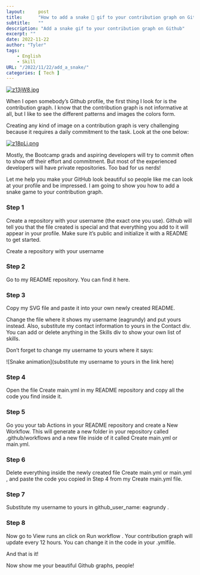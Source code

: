 ```yaml
---
layout:     post
title:      "How to add a snake 🐍 gif to your contribution graph on Github"
subtitle:   ""
description: "Add a snake gif to your contribution graph on Github"
excerpt: ""
date: 2022-11-22
author: "Tyler"
tags:
    - English
    - Skill
URL: "/2022/11/22/add_a_snake/"
categories: [ Tech ]
---
```


[![z13jW8.jpg](https://s1.ax1x.com/2022/11/22/z13jW8.jpg)](https://imgse.com/i/z13jW8)

When I open somebody’s Github profile, the first thing I look for is the contribution graph. I know that the contribution graph is not informative at all, but I like to see the different patterns and images the colors form.

Creating any kind of image on a contribution graph is very challenging because it requires a daily commitment to the task. Look at the one below:

[![z18pLj.png](https://s1.ax1x.com/2022/11/22/z18pLj.png)](https://imgse.com/i/z18pLj)

Mostly, the Bootcamp grads and aspiring developers will try to commit often to show off their effort and commitment. But most of the experienced developers will have private repositories. Too bad for us nerds!

Let me help you make your GitHub look beautiful so people like me can look at your profile and be impressed. I am going to show you how to add a snake game to your contribution graph.


### Step 1
Create a repository with your username (the exact one you use). Github will tell you that the file created is special and that everything you add to it will appear in your profile. Make sure it’s public and initialize it with a README to get started.

Create a repository with your username
### Step 2
Go to my README repository. You can find it here.

### Step 3
Copy my SVG file and paste it into your own newly created README.

Change the file where it shows my username (eagrundy) and put yours instead. Also, substitute my contact information to yours in the Contact div. You can add or delete anything in the Skills div to show your own list of skills.

Don’t forget to change my username to yours where it says:

![Snake animation](substitute my username to yours in the link here)

### Step 4
Open the file Create main.yml in my README repository and copy all the code you find inside it.

### Step 5
Go you your tab Actions in your README repository and create a New Workflow. This will generate a new folder in your repository called .github/workflows and a new file inside of it called Create main.yml or main.yml.

### Step 6
Delete everything inside the newly created file Create main.yml or main.yml , and paste the code you copied in Step 4 from my Create main.yml file.

### Step 7
Substitute my username to yours in github_user_name: eagrundy .

### Step 8
Now go to View runs an click on Run workflow . Your contribution graph will update every 12 hours. You can change it in the code in your .ymlfile.

And that is it!

Now show me your beautiful Github graphs, people!


